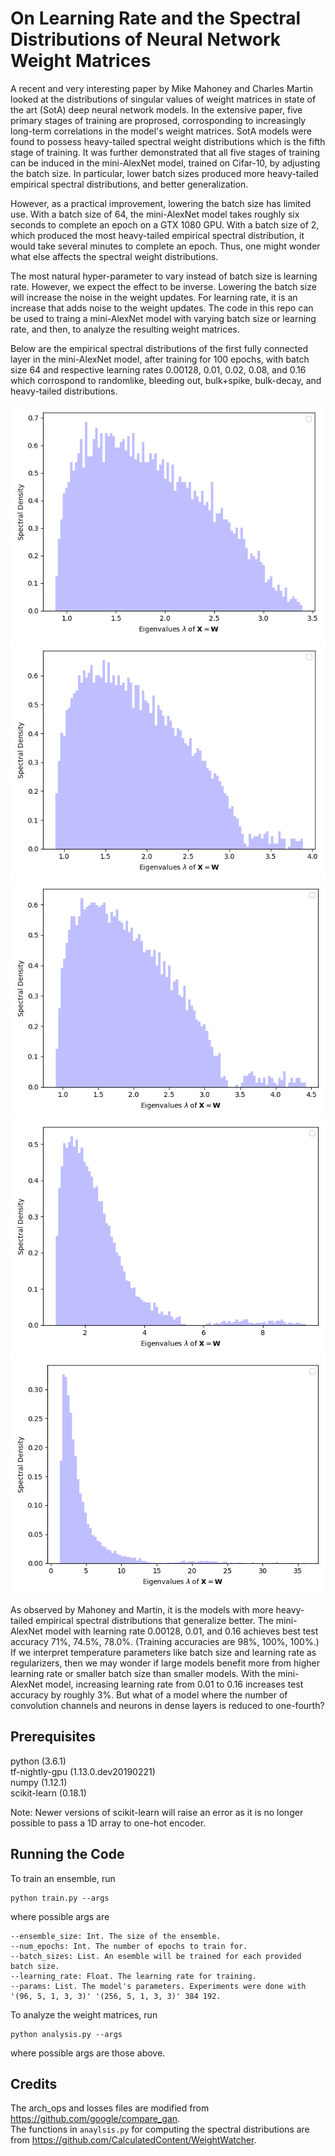 # On Learning Rate and the Spectral Distributions of Neural Network Weight Matrices

A recent and very interesting paper by Mike Mahoney and Charles Martin looked at the distributions of singular values of weight matrices in state of the art (SotA) deep neural network models. In the extensive paper, five primary stages of training are proprosed, corrosponding to increasingly long-term correlations in the model's weight matrices. SotA models were found to possess heavy-tailed spectral weight distributions which is the fifth stage of training. It was further demonstrated that all five stages of training can be induced in the mini-AlexNet model, trained on Cifar-10, by adjusting the batch size. In particular, lower batch sizes produced more heavy-tailed empirical spectral distributions, and better generalization.
  
However, as a practical improvement, lowering the batch size has limited use. With a batch size of 64, the mini-AlexNet model takes roughly six seconds to complete an epoch on a GTX 1080 GPU. With a batch size of 2, which produced the most heavy-tailed empirical spectral distribution, it would take several minutes to complete an epoch. Thus, one might wonder what else affects the spectral weight distributions.
  
The most natural hyper-parameter to vary instead of batch size is learning rate. However, we expect the effect to be inverse. Lowering the batch size will increase the noise in the weight updates. For learning rate, it is an increase that adds noise to the weight updates. The code in this repo can be used to traing a mini-AlexNet model with varying batch size or learning rate, and then, to analyze the resulting weight matrices.
  
Below are the empirical spectral distributions of the first fully connected layer in the mini-AlexNet model, after training for 100 epochs, with batch size 64 and respective learning rates 0.00128, 0.01, 0.02, 0.08, and 0.16 which corrospond to randomlike, bleeding out, bulk+spike, bulk-decay, and heavy-tailed distributions.

![alt text](Images/Stage%201.%20Randomlike/64.00128.png)
![alt text](Images/Stage%202.%20Bleeding%20Out/64.01.png)
![alt text](Images/Stage%203.%20Bulk%20%2B%20Spikes/64.02.png)
![alt text](Images/Stage%204.%20Bulk%20Decay/64.08.png)
![alt text](Images/Stage%205.%20Heavy%20Tailed/64.16.png)

As observed by Mahoney and Martin, it is the models with more heavy-tailed empirical spectral distributions that generalize better. The mini-AlexNet model with learning rate 0.00128, 0.01, and 0.16 achieves best test accuracy 71%, 74.5%, 78.0%. (Training accuracies are 98%, 100%, 100%.) If we interpret temperature parameters like batch size and learning rate as regularizers, then we may wonder if large models benefit more from higher learning rate or smaller batch size than smaller models. With the mini-AlexNet model, increasing learning rate from 0.01 to 0.16 increases test accuracy by roughly 3%. But what of a model where the number of convolution channels and neurons in dense layers is reduced to one-fourth? 

## Prerequisites

python (3.6.1)  
tf-nightly-gpu (1.13.0.dev20190221)  
numpy (1.12.1)  
scikit-learn (0.18.1)  

Note: Newer versions of scikit-learn will raise an error as it is no longer possible to pass a 1D array to one-hot encoder.

## Running the Code

To train an ensemble, run

```
python train.py --args
```

where possible args are

```
--ensemble_size: Int. The size of the ensemble.
--num_epochs: Int. The number of epochs to train for.
--batch_sizes: List. An esemble will be trained for each provided batch size.
--learning_rate: Float. The learning rate for training.
--params: List. The model's parameters. Experiments were done with '(96, 5, 1, 3, 3)' '(256, 5, 1, 3, 3)' 384 192.
```

To analyze the weight matrices, run

```
python analysis.py --args
```

where possible args are those above.

## Credits

The arch_ops and losses files are modified from https://github.com/google/compare_gan.  
The functions in `anaylsis.py` for computing the spectral distributions are from https://github.com/CalculatedContent/WeightWatcher.
